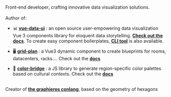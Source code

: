 ###
Front-end developer, crafting innovative data visualization solutions.
<br/><br/>
Author of: <br/> 
- 📊 <a href="https://www.npmjs.com/package/vue-data-ui?activeTab=readme"><b>vue-data-ui</b></a> : an open source user-empowering data visualization Vue 3 components library for eloquent data storytelling. <a href="https://vue-data-ui.graphieros.com"><b>Check out the docs</b></a>.
To create easy component boilerplates, <a href="https://github.com/graphieros/vue-data-ui-cli"><b>CLI tool</b></a> is also available.

- 🖥️ <a href="https://www.npmjs.com/package/grid-plan?activeTab=readme"><b>grid-plan</b></a> : a Vue3 dynamic component to create blueprints for rooms, datacenters, racks.... Check out the <a href="https://grid-plan.graphieros.com"><b>docs</b></a>

- 🎨 <a href="https://www.npmjs.com/package/color-bridge?activeTab=readme"><b>color-bridge</b></a> : a JS library to generate region-specific color palettes based on cultural contexts. Check out the <a href="https://color-bridge.graphieros.com"><b>docs</b></a>

<br/>
Creator of <a href="https://en.graphieros.com"><b>the graphieros conlang</b></a>, based on the geometry of hexagons

